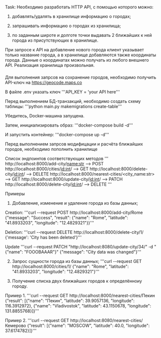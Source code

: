 Task:
Необходимо разработать HTTP API, с помощью которого можно:
1) добавлять/удалять в хранилище информацию о городах;

2) запрашивать информацию о городах из хранилища;

3) по заданным широте и долготе точки выдавать 2 ближайших к ней города из присутствующих в хранилище.

При запросе к API на добавление нового города клиент указывает только название города, а в хранилище добавляются также координаты города. Данные о координатах можно получать из любого внешнего API.
Реализация хранилища произвольная.
###

Для выполнения запрсов на сохранение
городов, необходимо получить API-ключ на https://geocode.maps.co

В файле .env указать ключ
'''API_KEY = 'your API here'''

Перед выполнением БД-транзакций, необходимо
создать схему таблицы:
'''python main.py makemigrations create-table'''

Убедитесь, Docker-машина запущена.

Затем, инициализировать образ:
'''docker-compose build -d'''

И запустить контейнер:
'''docker-compose up -d'''

Перед выполнением запрсов модифицации
и расчёта ближайших городов, необходимо
пополнить хранилище

Список эндпоинтов соответствующих методов
'''
http://localhost:8000/add-city/<name:str>  --> POST
http://localhost:8000/cities/<id:int>/  --> GET
http://localhost:8000/delete-city/<id:int>/  --> DELETE
http://localhost:8000/nearest-cities/<city_name:str>  --> GET
http://localhost:8000/update-city/<id:int>/  --> PATCH
http://localhost:8000/delete-city/<id:int>/  --> DELETE
'''

Примеры

1) Добавление, изменение и удаление города из базы данных;

Creation:
'''curl --request POST http://localhost:8000/add-city/Rome
{"message": "Success", "result": {"name": "Rome", "latitude": "41.8933203", "longitude": "12.4829321"}}'''

Deletion:
'''curl --request DELETE http://localhost:8000/delete-city/1/
{'message': 'City has been deleted'}'''

Update
'''curl --request PATCH  "http://localhost:8080/update-city/34/" -d "{\"name\": \"FOOOBAAAR\"}"
{"message": "City data was changed"}'''

2) Запрос сущности города из базы данных;
'''curl --request GET http://localhost:8000/cities/1/
{"name": "Rome", "latitude": "41.8933203", "longitude": "12.4829321"}'''


3) Получение списка двух ближайших городов к определённоиу городу.

Пример 1.
'''curl --request GET http://localhost:8000/nearest-cities/Пекин
{"result": [{"name": "Пекин", "latitude": 39.9057136, "longitude": 116.3912972}, {"name": "Vladivostok", "latitude": 43.1150678, "longitude": 131.8855768}]}'''

Пример 2.
'''curl --request GET http://localhost:8080/nearest-cities/Кемерово
{"result": [{"name": "MOSCOW", "latitude": 40.0, "longitude": 37.6174782}]}'''

